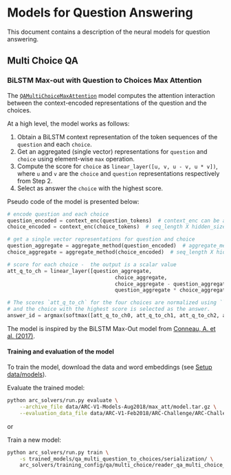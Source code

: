 # Models for Question Answering
This document contains a description of the neural models for question answering.

## Multi Choice QA

### BiLSTM Max-out with Question to Choices Max Attention
The [`QAMultiChoiceMaxAttention`](multi_choice/qa_multi_choice_max_att.py)
model computes the attention interaction between the context-encoded
representations of the question and the choices.

At a high level, the model works as follows:
1. Obtain a BiLSTM context representation of the token sequences of the
`question` and each `choice`.
2. Get an aggregated (single vector) representations for `question` and
`choice` using element-wise `max` operation.
3. Compute the score for `choice` as `linear_layer([u, v, u - v, u * v])`,
 where `u` and `v` are the `choice` and `question` representations
 respectively from Step 2.
4. Select as answer the `choice` with the highest score.

Pseudo code of the model is presented below:

```python
# encode question and each choice
question_encoded = context_enc(question_tokens)  # context_enc can be any AllenNLP supported context encoder or None. Bi-directional LSTM is used
choice_encoded = context_enc(choice_tokens)  # seq_length X hidden_size

# get a single vector representations for question and choice
question_aggregate = aggregate_method(question_encoded)  # aggregate_method can be max, min, avg. ``max`` is used.
choice_aggregate = aggregate_method(choice_encoded)  # seq_length X hidden_size

# score for each choice -  the output is a scalar value
att_q_to_ch = linear_layer([question_aggregate,
                                   choice_aggregate,
                                   choice_aggregate - question_aggregate,
                                   question_aggregate * choice_aggregate])  # size 1

# The scores `att_q_to_ch` for the four choices are normalized using ``softmax``
# and the choice with the highest score is selected as the answer.
answer_id = argmax(softmax([att_q_to_ch0, att_q_to_ch1, att_q_to_ch2, att_q_to_ch3]))

```

The model is inspired by the BiLSTM Max-Out model from [Conneau, A. et al. (2017)](https://www.semanticscholar.org/paper/Supervised-Learning-of-Universal-Sentence-from-Data-Conneau-Kiela/80b076d5c01b8cb2611156e4bcb987f850efcb9c).

#### Training and evaluation of the model

To train the model, download the data and word embeddings
(see [Setup data/models](../../../README.md#setup-datamodels)).

Evaluate the trained model:
```bash
python arc_solvers/run.py evaluate \
    --archive_file data/ARC-V1-Models-Aug2018/max_att/model.tar.gz \
    --evaluation_data_file data/ARC-V1-Feb2018/ARC-Challenge/ARC-Challenge-Test.jsonl
```

or

Train a new model:
```bash
python arc_solvers/run.py train \
    -s trained_models/qa_multi_question_to_choices/serialization/ \
    arc_solvers/training_config/qa/multi_choice/reader_qa_multi_choice_max_att_ARC_Chellenge_full.json
```
